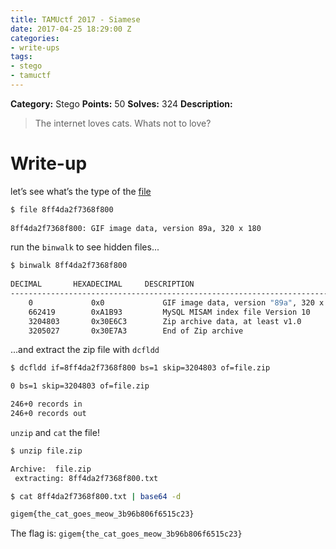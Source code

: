 ```yaml
---
title: TAMUctf 2017 - Siamese
date: 2017-04-25 18:29:00 Z
categories:
- write-ups
tags:
- stego
- tamuctf
---
```


**Category:** Stego
**Points:** 50
**Solves:** 324
**Description:**

> The internet loves cats. Whats not to love?

# Write-up

let’s see what’s the type of the [file](https://github.com/dbaser/ctfs/blob/master/TAMUctf-2017/stego50-siamese/8ff4da2f7368f800)

```bash
$ file 8ff4da2f7368f800
    
8ff4da2f7368f800: GIF image data, version 89a, 320 x 180
```    

run the `binwalk` to see hidden files...

```bash
$ binwalk 8ff4da2f7368f800  
    
DECIMAL       HEXADECIMAL     DESCRIPTION
---------------------------------------------------------------------------
    0             0x0             GIF image data, version "89a", 320 x 180
    662419        0xA1B93         MySQL MISAM index file Version 10
    3204803       0x30E6C3        Zip archive data, at least v1.0
    3205027       0x30E7A3        End of Zip archive
```

...and extract the zip file with `dcfldd`

```bash
$ dcfldd if=8ff4da2f7368f800 bs=1 skip=3204803 of=file.zip

0 bs=1 skip=3204803 of=file.zip

246+0 records in
246+0 records out
```

`unzip` and `cat` the file!

```bash
$ unzip file.zip 

Archive:  file.zip
 extracting: 8ff4da2f7368f800.txt    

$ cat 8ff4da2f7368f800.txt | base64 -d

gigem{the_cat_goes_meow_3b96b806f6515c23}

```

The flag is: `gigem{the_cat_goes_meow_3b96b806f6515c23}`